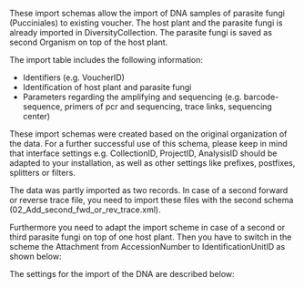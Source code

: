 These import schemas allow the import of DNA samples of parasite fungi (Pucciniales) to existing voucher. 
The host plant and the parasite fungi is already imported in DiversityCollection. The parasite fungi is saved as second Organism on top of the host plant. 

The import table includes the following information:

 * Identifiers (e.g. VoucherID)
 * Identification of host plant and parasite fungi
 * Parameters regarding the amplifying and sequencing (e.g. barcode-sequence, primers of pcr and sequencing, trace links, sequencing center)

These import schemas were created based on the original organization of the data. For a further successful use of this schema, please keep in mind that interface settings e.g. CollectionID, ProjectID, AnalysisID should be adapted to your installation, as well as other settings like prefixes, postfixes, splitters or filters.

The data was partly imported as two records. In case of a second forward or reverse trace file, you need to import these files with the second schema (02_Add_second_fwd_or_rev_trace.xml).

Furthermore you need to adapt the import scheme in case of a second or third parasite fungi on top of one host plant. Then you have to switch in the scheme the Attachment from AccessionNumber to IdentificationUnitID as shown below:


The settings for the import of the DNA are described below: 
